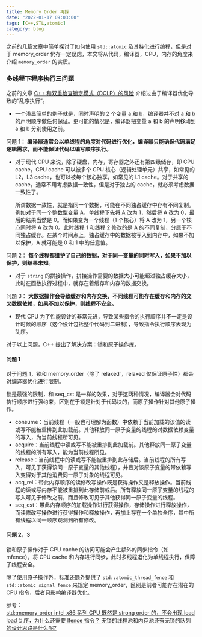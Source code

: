 ```yaml
---
title: Memory Order 再探
date: "2022-01-17 09:03:00"
tags: [C++,STL,atomic]
category: blog
---
```


之前的几篇文章中简单探讨了如何使用 `std::atomic` 及其特化进行编程，但是对于 memory_order 仍存一定疑虑，本文将从代码，编译器，CPU，内存的角度来介绍 `memory_order` 的实质。

<!-- more -->

### 多线程下程序执行三问题

之前的文章 [C++ 和双重检查锁定模式（DCLP）的风险](/blog/2021/09/20/Cpp-and-the-Perils-of-Double-Checked-Locking/) 介绍过由于编译器优化导致的“乱序执行”。

+ 一个浅显简单的例子就是，同时声明的 2 个变量 a 和 b，编译器并不对 a 和 b 的声明顺序做任何保证。更可能的情况是，编译器把变量 a 和 b 的声明移动到 a 和 b 分别使用之前。

问题 1： **编译器通常会以单线程的角度对代码进行优化，编译器只能确保代码满足逻辑需求，而不能保证代码以编写顺序执行。**

+ 对于现代 CPU 来说，除了硬盘，内存，寄存器之外还有第四级储存，即 CPU cache，CPU cache 可以被多个 CPU 核心（逻辑处理单元）共享，如常见的 L2，L3 cache，也可以被每个核心独享，如常见的 L1 cache。对于共享的 cache，通常不用考虑数据一致性，但是对于独占的 cache，就必须考虑数据一致性了。

    所谓数据一致性，就是指同一个数据，可能在不同独占缓存中存有不同复制。例如对于同一个整数型变量 A，单线程下先将 A 改为 1，然后将 A 改为 0，最后的结果当然是 0。而如果变为一个线程（1 个核心）将 A 改为 1，另一个核心同时将 A 改为 0。此时线程 1 和线程 2 修改的是 A 的不同复制，分属于不同独占缓存。在某个时间点上，独占缓存中的数据被写入到内存中，如果不加以保护，A 就可能是 0 和 1 中的任意值。

问题 2： **每个线程都维护了自己的数据，对于同一变量的同时写入，如果不加以保护，则结果未知。**

+ 对于 `string` 的拼接操作，拼接操作需要的数据大小可能超过独占缓存大小，此时在函数执行过程中，就存在着缓存和内存的数据交换。

问题 3： **大数据操作会导致缓存和内存交换，不同线程可能存在缓存和内存的交叉数据依赖，如果不加以保护，则线程不安全。**

+ 现代 CPU 为了性能设计的非常先进，导致某些指令的执行顺序并不一定是设计时候的顺序（这个设计包括整个代码到二进制），导致指令执行顺序表现为乱序。

对于以上问题，C++ 提出了解决方案：锁和原子操作库。

#### 问题 1

对于问题 1，锁和 memory_order（除了 relaxed`，relaxed 仅保证原子性）都会对编译器优化进行限制。

锁是最强的限制，和 seq_cst 是一样的效果，对于这两种情况，编译器会对代码执行顺序进行强约束，区别在于锁是针对于代码块的，而原子操作针对其他原子操作。

+ consume：当前线程（一般也可理解为函数）中依赖于当前加载的该值的读或写不能被重排到此加载前。其他释放同一原子变量的线程的对数据依赖变量的写入，为当前线程所可见。
+ acquire：当前线程中读或写不能被重排到此加载前。其他释放同一原子变量的线程的所有写入，能为当前线程所见。
+ release：当前线程中的读或写不能被重排到此存储后。当前线程的所有写入，可见于获得该同一原子变量的其他线程），并且对该原子变量的带依赖写入变得对于其他消费同一原子对象的线程可见。
+ acq_rel：带此内存顺序的读修改写操作既是获得操作又是释放操作。当前线程的读或写内存不能被重排到此存储前或后。所有释放同一原子变量的线程的写入可见于修改之前，而且修改可见于其他获得同一原子变量的线程。
+ seq_cst：带此内存顺序的加载操作进行获得操作，存储操作进行释放操作，而读修改写操作进行获得操作和释放操作，再加上存在一个单独全序，其中所有线程以同一顺序观测到所有修改。

#### 问题 2，3

锁和原子操作对于 CPU cache 的访问可能会产生额外的同步指令（如 mfence），将 CPU cache 和内存进行同步，此时多线程退化为单线程执行，保障了线程安全。

除了使用原子操作外，标准还额外提供了 `std::atomic_thread_fence` 和 `std::atomic_signal_fence` 来规定 memory_order，区别是前者可能存在潜在的 CPU 指令，后者只影响编译器优化。

<div class="ref-label">参考：</div>
<div class="ref-list">
<a href="https://en.cppreference.com/w/cpp/atomic/memory_order">
std::memory_order
</a>
<a href="https://www.zhihu.com/question/29465982">
intel x86 系列 CPU 既然是 strong order 的，不会出现 load load 乱序，为什么还需要 lfence 指令？
</a>
<a href="https://www.zhihu.com/question/374142552">
无锁的线程池和内存池还有无锁的队列的设计思路是什么呢?
</a>
</div>
